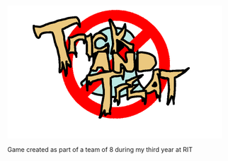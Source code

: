 <img src="https://raw.githubusercontent.com/Nolnocn/Trick-and-Treat/master/Assets/Joe's%20Crappy%20Crap/TitleLogo.png" alt="Trick and Treat Logo" width="485" height="300">

Game created as part of a team of 8 during my third year at RIT
